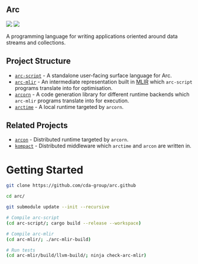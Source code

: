 ## Arc

[![](https://img.shields.io/badge/docs-online-brightgreen)](https://segeljakt.github.io/arc-website/arc-script/doc.html)
[![](https://img.shields.io/badge/shell-online-brightgreen)](https://cda-group.github.io/arc/)

A programming language for writing applications oriented around data streams and collections.

## Project Structure

* [`arc-script`](https://github.com/cda-group/arc/tree/master/arc-script) - A standalone user-facing surface language for Arc.
* [`arc-mlir`](https://github.com/cda-group/arc/tree/master/arc-mlir) - An intermediate representation built in [MLIR](https://mlir.llvm.org/) which `arc-script` programs translate into for optimisation.
* [`arcorn`](https://github.com/cda-group/arc/tree/master/arc-script/arc-script-api/arcorn) - A code generation library for different runtime backends which `arc-mlir` programs translate into for execution.
* [`arctime`](https://github.com/cda-group/arc/tree/master/arctime) - A local runtime targeted by `arcorn`.

## Related Projects

* [`arcon`](https://github.com/cda-group/arcon) - Distributed runtime targeted by `arcorn`.
* [`kompact`](https://github.com/kompics/kompact) - Distributed middleware which `arctime` and `arcon` are written in.

# Getting Started

```bash
git clone https://github.com/cda-group/arc.github

cd arc/

git submodule update --init --recursive

# Compile arc-script
(cd arc-script/; cargo build --release --workspace)

# Compile arc-mlir
(cd arc-mlir/; ./arc-mlir-build)

# Run tests
(cd arc-mlir/build/llvm-build/; ninja check-arc-mlir)
```

